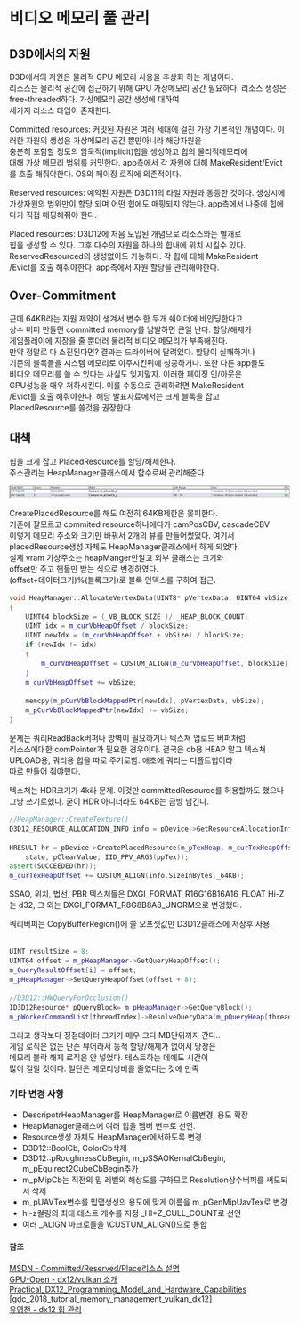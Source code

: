 # 비디오 메모리 풀 관리

## D3D에서의 자원

D3D에서의 자원은 물리적 GPU 메모리 사용을 추상화 하는 개념이다.  
리소스는 물리적 공간에 접근하기 위해 GPU 가상메모리 공간 필요하다.
리소스 생성은 free-threaded하다. 가상메모리 공간 생성에 대하여  
세가지 리소스 타입이 존재한다.

Committed resources: 커밋된 자원은 여러 세대에 걸친 가장 기본적인
개념이다. 이러한 자원의 생성은 가상메모리 공간 뿐만아니라 해당자원을  
충분히 포함할 정도의 암묵적(implicit)힙을 생성하고 힙의 물리적메모리에  
대해 가상 메모리 범위를 커밋한다. app측에서 각 자원에 대해
MakeResident/Evict를 호출 해줘야한다. OS의 페이징 로직에 의존적이다.

Reserved resources: 예약된 자원은 D3D11의 타일 자원과 동등한 것이다.
생성시에 가상자원의 범위만이 할당 되며 어떤 힙에도 매핑되지 않는다.
app측에서 나중에 힙에다가 직접 매핑해줘야 한다.

Placed resources: D3D12에 처음 도입된 개념으로 리소스와는 별개로  
힙을 생성할 수 있다. 그후 다수의 자원을 하나의 힙내에 위치 시킬수 있다.
ReservedResourced의 생성없이도 가능하다. 각 힙에 대해 MakeResident  
/Evict를 호출 해줘야한다. app측에서 자원 할당을 관리해야한다.

## Over-Commitment

근데 64KB라는 자원 제약이 생겨서 변수 한 두개 쉐이더에 바인딩한다고  
상수 버퍼 만들면 committed memory를 남발하면 큰일 난다. 할당/해제가  
게임플레이에 지장을 줄 뿐더러 물리적 비디오 메모리가 부족해진다.  
만약 정말로 다 소진된다면? 결과는 드라이버에 달려있다. 할당이 실패하거나  
기존의 블록들을 시스템 메모리로 이주시킨뒤에 성공하거나. 또한 다른 app들도  
비디오 메모리를 쓸 수 있다는 사실도 잊지말자. 이러한 페이징 인/아웃은  
GPU성능을 매우 저하시킨다. 이를 수동으로 관리하려면 MakeResident  
/Evict를 호출 해줘야한다. 해당 발표자료에서는 크게 블록을 잡고  
PlacedResource를 쓸것을 권장한다.

## 대책

힙을 크게 잡고 PlacedResource를 할당/해제한다.  
주소관리는 HeapManager클래스에서 함수로써 관리해준다.

![같은 자원 다른 서술자](SameBufferDifferentCBVs.JPG)

CreatePlacedResource를 해도 여전히 64KB제한은 못피한다.  
기존에 잘모르고 commited resource하나에다가 camPosCBV, cascadeCBV  
이렇게 메모리 주소와 크기만 바꿔서 2개의 뷰를 만들어썼었다. 여기서  
placedResource생성 자체도 HeapManager클래스에서 하게 되었다.  
실제 vram 가상주소는 heapManger만알고 외부 클래스는 크기와  
offset만 주고 핸들만 받는 식으로 변경하였다.  
(offset+데이터크기)%(블록크기)로 블록 인덱스를 구하여 접근.

```C++
void HeapManager::AllocateVertexData(UINT8* pVertexData, UINT64 vbSize)
{
    UINT64 blockSize = (_VB_BLOCK_SIZE )/ _HEAP_BLOCK_COUNT;
    UINT idx = m_curVbHeapOffset / blockSize;
    UINT newIdx = (m_curVbHeapOffset + vbSize) / blockSize;
    if (newIdx != idx)
    {
        m_curVbHeapOffset = CUSTUM_ALIGN(m_curVbHeapOffset, blockSize);
    }
    m_curVbHeapOffset += vbSize;

    memcpy(m_pCurVbBlockMappedPtr[newIdx], pVertexData, vbSize);
    m_pCurVbBlockMappedPtr[newIdx] += vbSize;
}
```

문제는 쿼리ReadBack버퍼나 방벽이 필요하거나 텍스쳐 업로드 버퍼처럼  
리소스에대한 comPointer가 필요한 경우이다. 결국은 cb용 HEAP 말고
텍스쳐 UPLOAD용, 쿼리용 힙을 따로 주기로함. 애초에 쿼리는 디폴트힙이라  
따로 만들어 줘야했다.

텍스쳐는 HDR크기가 4k라 문제. 이것만 committedResource를 허용할까도
했으나 그냥 쓰기로했다. 굳이 HDR 아니더라도 64KB는 금방 넘긴다.

```C++
//HeapManager::CreateTexture()
D3D12_RESOURCE_ALLOCATION_INFO info = pDevice->GetResourceAllocationInfo(0, 1, &texDesc);

HRESULT hr = pDevice->CreatePlacedResource(m_pTexHeap, m_curTexHeapOffset, &texDesc,
    state, pClearValue, IID_PPV_ARGS(ppTex));
assert(SUCCEEDED(hr));
m_curTexHeapOffset += CUSTUM_ALIGN(info.SizeInBytes,_64KB);
```

SSAO, 위치, 법선, PBR 텍스쳐들은 DXGI_FORMAT_R16G16B16A16_FLOAT
Hi-Z는 d32, 그 외는 DXGI_FORMAT_R8G8B8A8_UNORM으로 변경했다.

쿼리버퍼는 CopyBufferRegion()에 쓸 오프셋값만 D3D12클래스에 저장후 사용.

```C++

UINT resultSize = 8;
UINT64 offset = m_pHeapManager->GetQueryHeapOffset();
m_QueryResultOffset[i] = offset;
m_pHeapManager->SetQueryHeapOffset(offset + 8);

//D3D12::HWQueryForOcclusion()
ID3D12Resource* pQueryBlock= m_pHeapManager->GetQueryBlock();
m_pWorkerCommandList[threadIndex]->ResolveQueryData(m_pQueryHeap[threadIndex], D3D12_QUERY_TYPE_OCCLUSION, 0, queryCnt, pQueryBlock, m_QueryResultOffset[threadIndex]);
```

그리고 생각보다 정점데이터 크기가 매우 크다 MB단위까지 간다..  
게임 로직은 없는 단순 뷰어라서 동적 할당/해제가 없어서 당장은  
메모리 블락 해제 로직은 안 넣었다. 테스트하는 데에도 시간이  
많이 걸릴 것이다. 일단은 메모리낭비를 줄였다는 것에 만족

### 기타 변경 사항

- DescripotrHeapManager를 HeapManager로 이름변경, 용도 확장
- HeapManager클래스에 여러 힙을 멤버 변수로 선언.
- Resource생성 자체도 HeapManager에서하도록 변경
- D3D12::BoolCb, ColorCb삭제
- D3D12::pRoughnessCbBegin, m_pSSAOKernalCbBegin, m_pEquirect2CubeCbBegin추가
- m_pMipCb는 직전의 밉 레벨의 해상도를 구하므로 Resolution상수버퍼를 써도되서 삭제
- m_pUAVTex변수를 밉맵생성의 용도에 맞게 이름을 m_pGenMipUavTex로 변경
- hi-z컬링의 최대 테스트 개수를 지정 \_HI\*Z_CULL_COUNT로 선언
- 여러 \_ALIGN 마크로들을 \CUSTUM_ALIGN()으로 통합

#### 참조

[MSDN - Committed/Reserved/Place리소스 설명](https://learn.microsoft.com/en-us/windows/win32/direct3d12/uploading-resources)  
[GPU-Open - dx12/vulkan 소개](https://gpuopen.com/wp-content/uploads/2017/02/Hodes_Stephan_DirectX12_And_Vulkan.pdf)  
[Practical_DX12_Programming_Model_and_Hardware_Capabilities](https://gpuopen.com/wp-content/uploads/2016/03/Practical_DX12_Programming_Model_and_Hardware_Capabilities.pdf)  
[gdc_2018_tutorial_memory_management_vulkan_dx12]  
[유영천 - dx12 힙 관리](https://megayuchi.com/2017/06/26/d3dresourcebuffer%eb%a5%bc-heap%ec%97%90-%eb%a7%b5%ed%95%91%ed%95%b4%ec%84%9c-%ec%82%ac%ec%9a%a9%ed%95%98%ea%b8%b0/)
